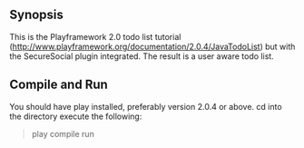 ## Synopsis

This is the Playframework 2.0 todo list tutorial (http://www.playframework.org/documentation/2.0.4/JavaTodoList) but with the SecureSocial plugin integrated. The result is a user aware todo list.

## Compile and Run

You should have play installed, preferably version 2.0.4 or above. cd into the directory execute the following:

>play compile run



